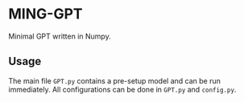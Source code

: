 # MING-GPT

Minimal GPT written in Numpy.

## Usage

The main file `GPT.py` contains a pre-setup model and can be run immediately. All configurations can be done in `GPT.py` and `config.py`.

